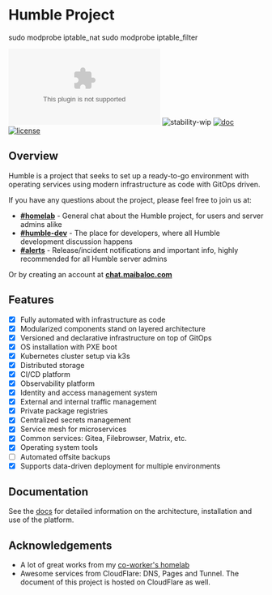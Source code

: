 # Humble Project



sudo modprobe iptable_nat
sudo modprobe iptable_filter

[![chat](https://img.shields.io/matrix/home:dendrite.maibaloc.com?style=flat-square&logo=matrix&logoColor=white&label=chat)](https://matrix.to/#/#home:dendrite.maibaloc.com)
![stability-wip](https://img.shields.io/badge/stability-work_in_progress-lightgrey.svg?style=flat-square)
[![doc](https://img.shields.io/website?label=doc&logo=gitbook&logoColor=white&style=flat-square&url=https%3A%2F%2Fhumble.maibaloc.com)](https://humble.maibaloc.com)
[![license](https://img.shields.io/github/license/locmai/humble?style=flat-square&logo=gnu&logoColor=white)](https://www.gnu.org/licenses/gpl-3.0.html)

## Overview

Humble is a project that seeks to set up a ready-to-go environment with operating services using modern infrastructure as code with GitOps driven.

If you have any questions about the project, please feel free to join us at:

- **[#homelab](https://matrix.to/#/#home:dendrite.maibaloc.com)** - General chat about the Humble project, for users and server admins alike
- **[#humble-dev](https://matrix.to/#/#humble-dev:dendrite.maibaloc.com)** - The place for developers, where all Humble development discussion happens
- **[#alerts](https://matrix.to/#/#alerts:dendrite.maibaloc.com)** - Release/incident notifications and important info, highly recommended for all Humble server admins

Or by creating an account at **[chat.maibaloc.com](https://chat.maibaloc.com)**

## Features

- [x] Fully automated with infrastructure as code
- [x] Modularized components stand on layered architecture
- [x] Versioned and declarative infrastructure on top of GitOps
- [x] OS installation with PXE boot
- [x] Kubernetes cluster setup via k3s
- [x] Distributed storage
- [x] CI/CD platform
- [x] Observability platform
- [x] Identity and access management system
- [x] External and internal traffic management
- [x] Private package registries
- [x] Centralized secrets management
- [x] Service mesh for microservices
- [x] Common services: Gitea, Filebrowser, Matrix, etc.
- [x] Operating system tools
- [ ] Automated offsite backups
- [x] Supports data-driven deployment for multiple environments

## Documentation

See the [docs](https://humble.maibaloc.com) for detailed information on the architecture, installation and use of the platform.

## Acknowledgements

- A lot of great works from my [co-worker's homelab](https://github.com/khuedoan/homelab)
- Awesome services from CloudFlare: DNS, Pages and Tunnel. The document of this project is hosted on CloudFlare as well.
